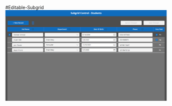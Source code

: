 #Editable-Subgrid
![Preview](https://raw.githubusercontent.com/365ConnectCommunity/sample-solutions/main/Editable-Subgrid/assets/screenshot.png)  


